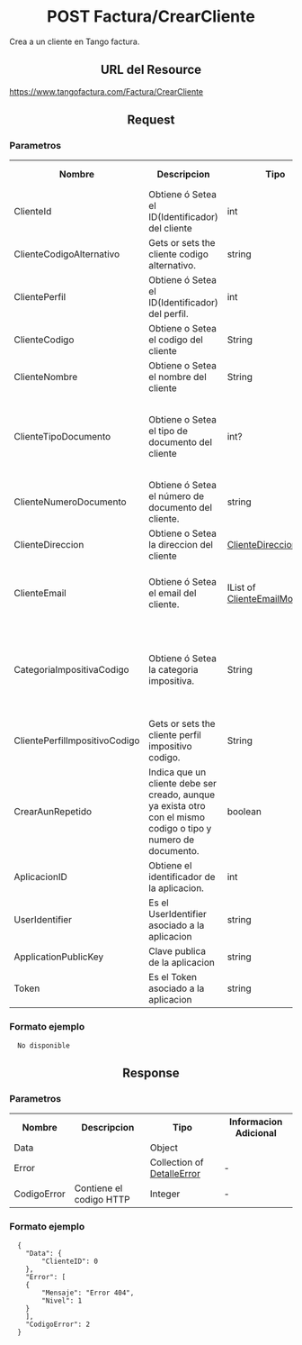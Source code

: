 <body>
<h1 align="center">POST Factura/CrearCliente</h1>

Crea a un cliente en Tango factura.

<h2 align="center">URL del Resource</h2>

https://www.tangofactura.com/Factura/CrearCliente

<h2 align="center">Request</h2>

<h3>Parametros</h3>
<table style="width:100%;">
<tr>
    <th>Nombre</th>
    <th>Descripcion</th>
    <th>Tipo</th>
    <th>Obligatorio</th>
    <th>Informacion Adicional</th>
</tr>
<tr>
    <td>ClienteId</td>
    <td>Obtiene ó Setea el ID(Identificador) del cliente</td>
    <td>int</td>
    <td>Si</td>
    <td></td>
</tr>
<tr>
    <td>ClienteCodigoAlternativo</td>
    <td>Gets or sets the cliente codigo alternativo.</td>
    <td>string</td>
    <td>Si</td>
    <td></td>
</tr>
<tr>
    <td>ClientePerfil</td>
    <td>Obtiene ó Setea el ID(Identificador) del perfil.</td>
    <td>int</td>
    <td>Si</td>
    <td>1: Cliente <br>2: Proveedor <br>3: Cliente/Proveedor</td>
</tr>
<tr>
    <td>ClienteCodigo</td>
    <td>Obtiene o Setea el codigo del cliente</td>
    <td>String</td>
    <td>Si</td>
    <td>Longitud máxima: 10 caracteres.</td>
</tr>
<tr>
    <td>ClienteNombre</td>
    <td>Obtiene o Setea el nombre del cliente</td>
    <td>String</td>
    <td>Si</td>
    <td>-</td>
</tr>
<tr>
    <td>ClienteTipoDocumento</td>
    <td>Obtiene o Setea el tipo de documento del cliente</td>
    <td>int?</td>
    <td></td>
    <td>Valores posibles: <br> DNI 1 <br> CUIT 2 <br> CI 3 <br> LE 4 <br> LC 5 <br> CUIL 6</td>
</tr>
<tr>
    <td>ClienteNumeroDocumento</td>
    <td>Obtiene ó Setea el número de documento del cliente.</td>
    <td>string</td>
    <td>Si</td>
    <td></td>
</tr>
<tr>
    <td>ClienteDireccion</td>
    <td>Obtiene o Setea la direccion del cliente</td>
    <td><a href="Tipos de datos/ClienteDireccionModel.md">ClienteDireccionModel</a></td>
    <td>No</td>
    <td>-</td>
</tr>
<tr>
    <td>ClienteEmail</td>
    <td>Obtiene ó Setea el email del cliente.</td>
    <td>IList of <a href="Tipos de datos/ClienteEmailModel.md">ClienteEmailModel</a></td>
    <td>No</td>
    <td>A esta dirección se le enviará el comprobante electrónico luego de aprobarse.</td>
</tr>
<tr>
    <td>CategoriaImpositivaCodigo</td>
    <td>Obtiene ó Setea la categoria impositiva.</td>
    <td>String</td>
    <td>Si</td>
    <td>Puede ser: </br> EX: Exento</br> MT: Responsable Monotributo </br> CF: Consumidor Final</br> RI: Responsable Inscripto</td>
</tr>
<tr>
    <td>ClientePerfilImpositivoCodigo</td>
    <td>Gets or sets the cliente perfil impositivo codigo.</td>
    <td>String</td>
    <td>Si</td>
    <td></td>
</tr>
<tr>
    <td>CrearAunRepetido</td>
    <td>Indica que un cliente debe ser creado, aunque ya exista otro con el mismo codigo o tipo y numero de documento.</td>
    <td>boolean</td>
    <td>Si</td>
    <td></td>
</tr>
<tr>
    <td>AplicacionID</td>
    <td>Obtiene el identificador de la aplicacion.</td>
    <td>int</td>
    <td>Si</td>
    <td></td>
</tr>
<tr>
  <td>UserIdentifier</td>
  <td>Es el UserIdentifier asociado a la aplicacion</td>
  <td>string</td>
  <td>Si</td>
  <td>-</td>
</tr>
<tr>
  <td>ApplicationPublicKey</td>
  <td>Clave publica de la aplicacion</td>
  <td>string</td>
  <td>Si</td>
  <td>-</td>
</tr>
<tr>
  <td>Token</td>
  <td>Es el Token asociado a la aplicacion</td>
  <td>string</td>
  <td>Si</td>
  <td>-</td>
</tr>

</table>

<h3>Formato ejemplo</h3>

```
  No disponible
```

<h2 align="center">Response</h2>
<h3>Parametros</h3>
<table style="width: 100%;">
    <tr>
        <th>Nombre</th>
        <th>Descripcion</th>
        <th>Tipo</th>
        <th>Informacion Adicional</th>
    </tr>
    <tr>
        <td>Data</td>
        <td></td>
        <td>Object</td>
        <td></td>
    </tr>
    <tr>
        <td>Error</td>
        <td></td>
        <td>Collection of <a href="/Guias/Tipos de datos/DetalleError.md">DetalleError</a></td>
        <td>-</td>
    </tr>
    <tr>
        <td>CodigoError</td>
        <td>Contiene el codigo HTTP</td>
        <td>Integer</td>
        <td>-</td>
    </tr>
</table>
<h3>Formato ejemplo</h3>

```
  {
    "Data": {
        "ClienteID": 0
    },
    "Error": [
    {
        "Mensaje": "Error 404",
        "Nivel": 1
    }
    ],
    "CodigoError": 2
  }
```
</body>